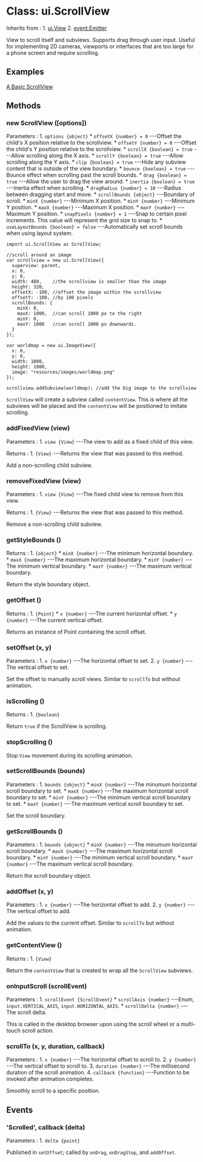 # Class: ui.ScrollView

Inherits from
:    1. [ui.View](./ui-view.html)
     2. [event.Emitter](./event.html#class-event.emitter)

View to scroll itself and subviews. Supports
drag through user input. Useful for implementing
2D cameras, viewports or interfaces that are too
large for a phone screen and require scrolling.

## Examples

[A Basic ScrollView](../example/ui-scrollview-basic/)

## Methods

### new ScrollView ([options])

Parameters
:    1. `options {object}`
	     * `offsetX {number} = 0` ---Offset the child's X position relative to the scrollview.
		 * `offsetY {number} = 0` ---Offset the child's Y position relative to the scrollview.
		 * `scrollX {boolean} = true` ---Allow scrolling along the X axis.
		 * `scrollY {boolean} = true` ---Allow scrolling along the Y axis.
		 * `clip {boolean} = true` ---Hide any subview content that is outside of the view boundary.
		 * `bounce {boolean} = true` ---Bounce effect when scrolling past the scroll bounds.
		 * `drag {boolean} = true` ---Allow the user to drag the view around.
		 * `inertia {boolean} = true` ---Inertia effect when scrolling.
		 * `dragRadius {number} = 10` ---Radius between dragging start and move.
		 * `scrollBounds {object}` ---Boundary of scroll.
		     * `minX {number}` ---Minimum X position.
			 * `minY {number}` ---Minimum Y position.
			 * `maxX {number}` ---Maximum X position.
			 * `maxY {number}` ---Maximum Y position.
		 * `snapPixels {number} = 1` ---Snap to certain pixel increments. This value will represent the grid size to snap to.
		 * `useLayoutBounds {boolean} = false` ---Automatically set scroll bounds when using layout system.

~~~
import ui.ScrollView as ScrollView;

//scroll around an image
var scrollview = new ui.ScrollView({
  superview: parent,
  x: 0,
  y: 0,
  width: 480,    //the scrollview is smaller than the image
  height: 320,
  offsetX: -100, //offset the image within the scrollview
  offsetY: -100, //by 100 pixels
  scrollBounds: {
    minX: 0,
    maxX: 1000,  //can scroll 1000 px to the right
    minY: 0,
    maxY: 1000   //can scroll 1000 px downwards.
  }
});

var worldmap = new ui.ImageView({
  x: 0,
  y: 0,
  width: 1000,
  height: 1000,
  image: "resources/images/worldmap.png"
});

scrollview.addSubview(worldmap); //add the big image to the scrollview
~~~

`ScrollView` will create a subview called `contentView`. This is where all
the subviews will be placed and the `contentView` will be positioned
to imitate scrolling.

### addFixedView (view)

Parameters
:    1. `view {View}` ---The view to add as a fixed child of this view.

Returns
:    1. `{View}` ---Returns the view that was passed to this method.

Add a non-scrolling child subview.

### removeFixedView (view)

Parameters
:    1. `view {View}` ---The fixed child view to remove from this view.

Returns
:    1. `{View}` ---Returns the view that was passed to this method.

Remove a non-scrolling child subview.

### getStyleBounds ()

Returns
:    1. `{object}`
	     * `minX {number}` ---The minimum horizontal boundary.
		 * `maxX {number}` ---The maximum horizontal boundary.
		 * `minY {number}` ---The minimum vertical boundary.
		 * `maxY {number}` ---The maximum vertical boundary.

Return the style boundary object.

### getOffset ()

Returns
:    1. `{Point}`
	     * `x {number}` ---The current horizontal offset.
		 * `y {number}` ---The current vertical offset.

Returns an instance of Point containing the scroll offset.

### setOffset (x, y)

Parameters
:    1. `x {number}` ---The horizontal offset to set.
     2. `y {number}` ---The vertical offset to set.

Set the offset to manually scroll views. Similar to `scrollTo` but
without animation.

### isScrolling ()

Returns
:    1. `{boolean}`

Return `true` if the ScrollView is scrolling.

### stopScrolling ()

Stop `View` movement during its scrolling animation.

### setScrollBounds (bounds)

Parameters
:    1. `bounds {object}`
	     * `minX {number}` ---The minumum horizontal scroll boundary to set.
		 * `maxX {number}` ---The maximum horizontal scroll boundary to set.
		 * `minY {number}` ---The minimum vertical scroll boundary to set.
		 * `maxY {number}` ---The maximum vertical scroll boundary to set.

Set the scroll boundary.

### getScrollBounds ()

Parameters
:    1. `bounds {object}`
	     * `minX {number}` ---The minumum horizontal scroll boundary.
		 * `maxX {number}` ---The maximum horizontal scroll boundary.
		 * `minY {number}` ---The minimum vertical scroll boundary.
		 * `maxY {number}` ---The maximum vertical scroll boundary.

Return the scroll boundary object.

### addOffset (x, y)

Parameters
:    1. `x {number}` ---The horizontal offset to add.
	 2. `y {number}` ---The vertical offset to add.

Add the values to the current offset. Similar to `scrollTo`
but without animation.

### getContentView ()

Returns
:    1. `{View}`

Return the `contentView` that is created to wrap all the `ScrollView` subviews.

### onInputScroll (scrollEvent)

Parameters
:    1. `scrollEvent {ScrollEvent}`
	     * `scrollAxis {number}` ---Enum, `input.VERTICAL_AXIS`, `input.HORIZONTAL_AXIS`.
		 * `scrollDelta {number}` ---The scroll delta.

This is called in the desktop browser upon using the scroll wheel or a multi-touch scroll action.

### scrollTo (x, y, duration, callback)

Parameters
:    1. `x {number}` ---The horizontal offset to scroll to.
	 2. `y {number}` ---The vertical offset to scroll to.
	 3. `duration {number}` ---The millisecond duration of the scroll animation.
	 4. `callback {function}` ---Function to be invoked after animation completes.

Smoothly scroll to a specific position.

## Events

### \'Scrolled\', callback (delta)

Parameters
:    1. `delta {point}`

Published in `setOffset`; called by `onDrag`, `onDragStop`, and `addOffset`.
